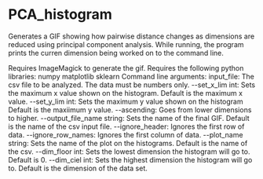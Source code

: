 # PCA_histogram
Generates a GIF showing how pairwise distance changes as dimensions are reduced using principal component analysis. While running, the program prints the curren dimension being worked on to the command line.

Requires ImageMagick to generate the gif.
Requires the following python libraries:
  numpy
  matplotlib
  sklearn
Command line arguments:
  input_file: The csv file to be analyzed. The data must be numbers only.
  --set_x_lim int: Sets the maximum x value shown on the histogram. Default is the maximum x value.
  --set_y_lim int: Sets the maximum y value shown on the histogram Default is the maxiimum y value.
  --ascending: Goes from lower dimensions to higher.
  --output_file_name string: Sets the name of the final GIF. Default is the name of the csv input file.
  --ignore_header: Ignores the first row of data.
  --ignore_row_names: Ignores the first column of data.
  --plot_name string: Sets the name of the plot on the histograms. Default is the name of the csv.
  --dim_floor int: Sets the lowest dimension the histogram will go to. Default is 0.
  --dim_ciel int: Sets the highest dimension the histogram will go to. Default is the dimension of the data set.
